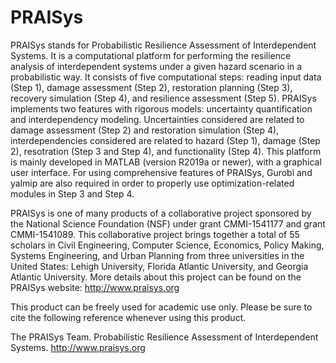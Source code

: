 # PRAISys
PRAISys stands for Probabilistic Resilience Assessment of Interdependent Systems. It is a computational platform for performing the resilience analysis of interdependent systems under a given hazard scenario in a probabilistic way. It consists of five computational steps: reading input data (Step 1), damage assessment (Step 2), restoration planning (Step 3), recovery simulation (Step 4), and resilience assessment (Step 5). PRAISys implements two features with rigorous models: uncertainty quantification and interdependency modeling. Uncertainties considered are related to damage assessment (Step 2) and restoration simulation (Step 4), interdependencies considered are related to hazard (Step 1), damage (Step 2), resotration (Step 3 and Step 4), and functionality (Step 4). This platform is mainly developed in MATLAB (version R2019a or newer), with a graphical user interface. For using comprehensive features of PRAISys, Gurobi and yalmip are also required in order to properly use optimization-related modules in Step 3 and Step 4. 

PRAISys is one of many products of a collaborative project sponsored by the National Science Foundation (NSF) under grant CMMI-1541177 and grant CMMI-1541089. This collaborative project brings together a total of 55 scholars in Civil Engineering, Computer Science, Economics, Policy Making, Systems Engineering, and Urban Planning from three universities in the United States: Lehigh University, Florida Atlantic University, and Georgia Atlantic University. More details about this project can be found on the PRAISys website: http://www.praisys.org 

This product can be freely used for academic use only. Please be sure to cite the following reference whenever using this product.

The PRAISys Team. Probabilistic Resilience Assessment of Interdependent Systems. <http://www.praisys.org> 
 
